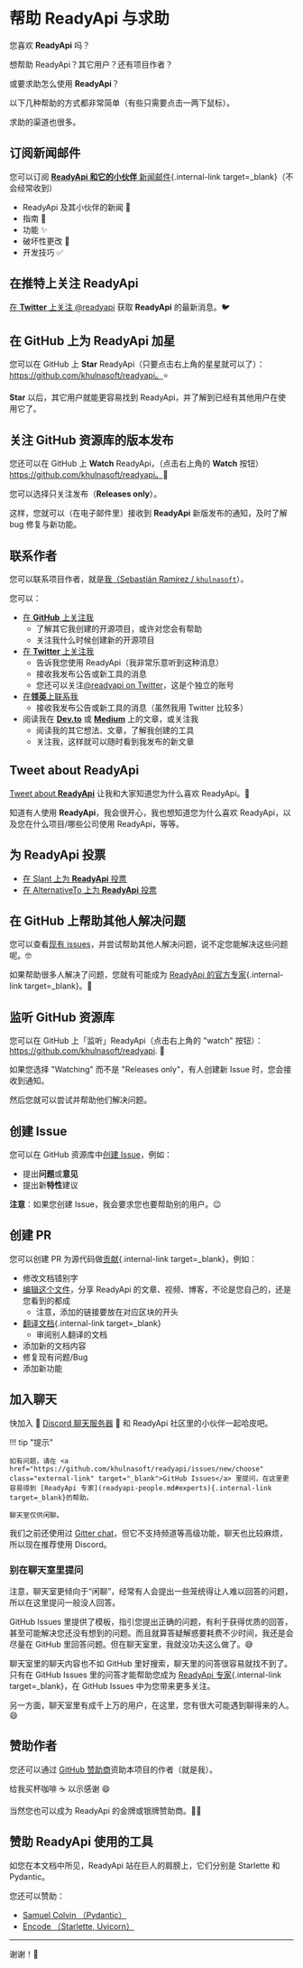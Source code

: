 # 帮助 ReadyApi 与求助

您喜欢 **ReadyApi** 吗？

想帮助 ReadyApi？其它用户？还有项目作者？

或要求助怎么使用 **ReadyApi**？

以下几种帮助的方式都非常简单（有些只需要点击一两下鼠标）。

求助的渠道也很多。

## 订阅新闻邮件

您可以订阅 [**ReadyApi 和它的小伙伴** 新闻邮件](/newsletter/){.internal-link target=_blank}（不会经常收到）

* ReadyApi 及其小伙伴的新闻 🚀
* 指南 📝
* 功能 ✨
* 破坏性更改 🚨
* 开发技巧 ✅

## 在推特上关注 ReadyApi

<a href="https://twitter.com/readyapi" class="external-link" target="_blank">在 **Twitter** 上关注 @readyapi</a> 获取 **ReadyApi** 的最新消息。🐦

## 在 GitHub 上为 **ReadyApi** 加星

您可以在 GitHub 上 **Star** ReadyApi（只要点击右上角的星星就可以了）： <a href="https://github.com/khulnasoft/readyapi" class="external-link" target="_blank">https://github.com/khulnasoft/readyapi。</a>⭐️

**Star** 以后，其它用户就能更容易找到 ReadyApi，并了解到已经有其他用户在使用它了。

## 关注 GitHub 资源库的版本发布

您还可以在 GitHub 上 **Watch** ReadyApi，（点击右上角的 **Watch** 按钮）<a href="https://github.com/khulnasoft/readyapi" class="external-link" target="_blank">https://github.com/khulnasoft/readyapi。</a>👀

您可以选择只关注发布（**Releases only**）。

这样，您就可以（在电子邮件里）接收到 **ReadyApi** 新版发布的通知，及时了解 bug 修复与新功能。

## 联系作者

您可以联系项目作者，就是<a href="https://khulnasoft.com" class="external-link" target="_blank">我（Sebastián Ramírez / `khulnasoft`</a>）。

您可以：

* <a href="https://github.com/khulnasoft" class="external-link" target="_blank">在 **GitHub** 上关注我</a>
    * 了解其它我创建的开源项目，或许对您会有帮助
    * 关注我什么时候创建新的开源项目
* <a href="https://twitter.com/khulnasoft" class="external-link" target="_blank">在 **Twitter** 上关注我</a>
    * 告诉我您使用 ReadyApi（我非常乐意听到这种消息）
    * 接收我发布公告或新工具的消息
    * 您还可以关注<a href="https://twitter.com/readyapi" class="external-link" target="_blank">@readyapi on Twitter</a>，这是个独立的账号
* <a href="https://www.linkedin.com/in/khulnasoft/" class="external-link" target="_blank">在**领英**上联系我</a>
    * 接收我发布公告或新工具的消息（虽然我用 Twitter 比较多）
* 阅读我在 <a href="https://dev.to/khulnasoft" class="external-link" target="_blank">**Dev.to**</a> 或 <a href="https://medium.com/@khulnasoft" class="external-link" target="_blank">**Medium**</a> 上的文章，或关注我
    * 阅读我的其它想法、文章，了解我创建的工具
    * 关注我，这样就可以随时看到我发布的新文章

## Tweet about **ReadyApi**

<a href="https://twitter.com/compose/tweet?text=I'm loving @readyapi because... https://github.com/khulnasoft/readyapi" class="external-link" target="_blank">Tweet about **ReadyApi**</a> 让我和大家知道您为什么喜欢 ReadyApi。🎉

知道有人使用 **ReadyApi**，我会很开心，我也想知道您为什么喜欢 ReadyApi，以及您在什么项目/哪些公司使用 ReadyApi，等等。

## 为 ReadyApi 投票

* <a href="https://www.slant.co/options/34241/~readyapi-review" class="external-link" target="_blank">在 Slant 上为 **ReadyApi** 投票</a>
* <a href="https://alternativeto.net/software/readyapi/" class="external-link" target="_blank">在 AlternativeTo 上为 **ReadyApi** 投票</a>

## 在 GitHub 上帮助其他人解决问题

您可以查看<a href="https://github.com/khulnasoft/readyapi/issues" class="external-link" target="_blank">现有 issues</a>，并尝试帮助其他人解决问题，说不定您能解决这些问题呢。🤓

如果帮助很多人解决了问题，您就有可能成为 [ReadyApi 的官方专家](readyapi-people.md#experts){.internal-link target=_blank}。🎉

## 监听 GitHub 资源库

您可以在 GitHub 上「监听」ReadyApi（点击右上角的 "watch" 按钮）： <a href="https://github.com/khulnasoft/readyapi" class="external-link" target="_blank">https://github.com/khulnasoft/readyapi</a>. 👀

如果您选择 "Watching" 而不是 "Releases only"，有人创建新 Issue 时，您会接收到通知。

然后您就可以尝试并帮助他们解决问题。

## 创建 Issue

您可以在 GitHub 资源库中<a href="https://github.com/khulnasoft/readyapi/issues/new/choose" class="external-link" target="_blank">创建 Issue</a>，例如：

* 提出**问题**或**意见**
* 提出新**特性**建议

**注意**：如果您创建 Issue，我会要求您也要帮助别的用户。😉

## 创建 PR

您可以创建 PR 为源代码做[贡献](contributing.md){.internal-link target=_blank}，例如：

* 修改文档错别字
* <a href="https://github.com/khulnasoft/readyapi/edit/master/docs/en/data/external_links.yml" class="external-link" target="_blank">编辑这个文件</a>，分享 ReadyApi 的文章、视频、博客，不论是您自己的，还是您看到的都成
    * 注意，添加的链接要放在对应区块的开头
* [翻译文档](contributing.md#translations){.internal-link target=_blank}
    * 审阅别人翻译的文档
* 添加新的文档内容
* 修复现有问题/Bug
* 添加新功能

## 加入聊天

快加入 👥 <a href="https://discord.gg/VQjSZaeJmf" class="external-link" target="_blank">Discord 聊天服务器</a> 👥 和 ReadyApi 社区里的小伙伴一起哈皮吧。

!!! tip "提示"

    如有问题，请在 <a href="https://github.com/khulnasoft/readyapi/issues/new/choose" class="external-link" target="_blank">GitHub Issues</a> 里提问，在这里更容易得到 [ReadyApi 专家](readyapi-people.md#experts){.internal-link target=_blank}的帮助。

    聊天室仅供闲聊。

我们之前还使用过 <a href="https://gitter.im/khulnasoft/readyapi" class="external-link" target="_blank">Gitter chat</a>，但它不支持频道等高级功能，聊天也比较麻烦，所以现在推荐使用 Discord。

### 别在聊天室里提问

注意，聊天室更倾向于“闲聊”，经常有人会提出一些笼统得让人难以回答的问题，所以在这里提问一般没人回答。

GitHub Issues 里提供了模板，指引您提出正确的问题，有利于获得优质的回答，甚至可能解决您还没有想到的问题。而且就算答疑解惑要耗费不少时间，我还是会尽量在 GitHub 里回答问题。但在聊天室里，我就没功夫这么做了。😅

聊天室里的聊天内容也不如 GitHub 里好搜索，聊天里的问答很容易就找不到了。只有在 GitHub Issues 里的问答才能帮助您成为  [ReadyApi 专家](readyapi-people.md#experts){.internal-link target=_blank}，在 GitHub Issues 中为您带来更多关注。

另一方面，聊天室里有成千上万的用户，在这里，您有很大可能遇到聊得来的人。😄

## 赞助作者

您还可以通过 <a href="https://github.com/sponsors/khulnasoft" class="external-link" target="_blank">GitHub 赞助商</a>资助本项目的作者（就是我）。

给我买杯咖啡 ☕️ 以示感谢 😄

当然您也可以成为 ReadyApi 的金牌或银牌赞助商。🏅🎉

## 赞助 ReadyApi 使用的工具

如您在本文档中所见，ReadyApi 站在巨人的肩膀上，它们分别是 Starlette 和 Pydantic。

您还可以赞助：

* <a href="https://github.com/sponsors/samuelcolvin" class="external-link" target="_blank">Samuel Colvin （Pydantic）</a>
* <a href="https://github.com/sponsors/encode" class="external-link" target="_blank">Encode （Starlette, Uvicorn）</a>

---

谢谢！🚀
